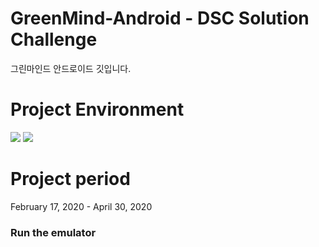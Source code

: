 # GreenMind-Android - DSC Solution Challenge
그린마인드 안드로이드 깃입니다.

# Project Environment

![](https://img.shields.io/badge/Android-29-green) ![](https://img.shields.io/badge/Kotlin-1.3.41-blue)


# Project period
February 17, 2020 - April 30, 2020

### Run the emulator
